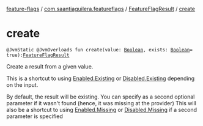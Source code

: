 [feature-flags](../../index.md) / [com.saantiaguilera.featureflags](../index.md) / [FeatureFlagResult](index.md) / [create](./create.md)

# create

`@JvmStatic @JvmOverloads fun create(value: `[`Boolean`](https://kotlinlang.org/api/latest/jvm/stdlib/kotlin/-boolean/index.html)`, exists: `[`Boolean`](https://kotlinlang.org/api/latest/jvm/stdlib/kotlin/-boolean/index.html)` = true): `[`FeatureFlagResult`](index.md)

Create a result from a given value.

This is a shortcut to using [Enabled.Existing](-enabled/-existing.md) or [Disabled.Existing](-disabled/-existing.md) depending on the
input.

By default, the result will be existing. You can specify as a second optional parameter
if it wasn't found (hence, it was missing at the provider)
This will also be a shortcut to using [Enabled.Missing](-enabled/-missing.md) or [Disabled.Missing](-disabled/-missing.md) if a
second parameter is specified

